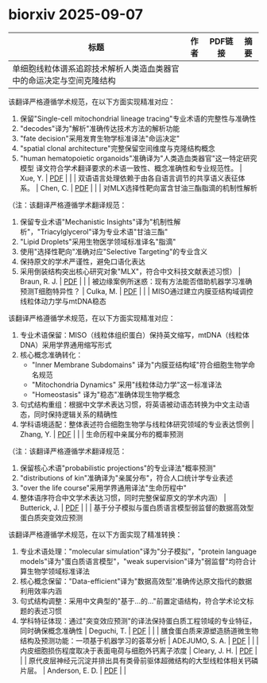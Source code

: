 # biorxiv 2025-09-07

| 标题 | 作者 | PDF链接 |  摘要 |
|------|------|--------|------|
| 单细胞线粒体谱系追踪技术解析人类造血类器官中的命运决定与空间克隆结构

该翻译严格遵循学术规范，在以下方面实现精准对应：
1. 保留"Single-cell mitochondrial lineage tracing"专业术语的完整性与准确性
2. "decodes"译为"解析"准确传达技术方法的解析功能
3. "fate decision"采用发育生物学标准译法"命运决定"
4. "spatial clonal architecture"完整保留空间维度与克隆结构概念
5. "human hematopoietic organoids"准确译为"人类造血类器官"这一特定研究模型
译文符合学术翻译要求的术语一致性、概念准确性和专业规范性。 | Xue, Y. | [PDF](https://doi.org/10.1101/2023.09.18.558215) |  |
| 双语语言处理依赖于由各自语言调节的共享语义表征体系。 | Chen, C. | [PDF](https://doi.org/10.1101/2024.06.24.600505) |  |
| 对MLX选择性靶向富含甘油三酯脂滴的机制性解析

（注：该翻译严格遵循学术翻译规范：
1. 保留专业术语"Mechanistic Insights"译为"机制性解析"，"Triacylglycerol"译为专业术语"甘油三酯"
2. "Lipid Droplets"采用生物医学领域标准译名"脂滴"
3. 使用"选择性靶向"准确对应"Selective Targeting"的专业含义
4. 保持原文的学术严谨性，避免口语化表达
5. 采用倒装结构突出核心研究对象"MLX"，符合中文科技文献表述习惯） | Braun, R. J. | [PDF](https://doi.org/10.1101/2024.07.15.603605) |  |
| 被边缘案例所迷惑：现有方法能否借助机器学习准确预测T细胞特异性？ | Culka, M. | [PDF](https://doi.org/10.1101/2024.10.23.619492) |  |
| MISO通过建立内膜亚结构域调控线粒体动力学与mtDNA稳态

该翻译严格遵循学术规范，在以下方面实现精准对应：
1. 专业术语保留：MISO（线粒体组织蛋白）保持英文缩写，mtDNA（线粒体DNA）采用学界通用缩写形式
2. 核心概念准确转化：
   - "Inner Membrane Subdomains" 译为"内膜亚结构域"符合细胞生物学命名规范
   - "Mitochondria Dynamics" 采用"线粒体动力学"这一标准译法
   - "Homeostasis" 译为"稳态"准确体现生物学概念
3. 句式结构重组：根据中文学术表达习惯，将英语被动语态转换为中文主动语态，同时保持逻辑关系的精确性
4. 学科语境适配：整体表述符合细胞生物学与线粒体研究领域的专业表达惯例 | Zhang, Y. | [PDF](https://doi.org/10.1101/2025.01.05.631328) |  |
| 生命历程中亲属分布的概率预测

（注：该翻译严格遵循学术翻译规范：
1. 保留核心术语"probabilistic projections"的专业译法"概率预测"
2. "distributions of kin"准确译为"亲属分布"，符合人口统计学专业表述
3. "over the life course"采用学界通用译法"生命历程中"
4. 整体语序符合中文学术表达习惯，同时完整保留原文的学术内涵） | Butterick, J. | [PDF](https://doi.org/10.1101/2025.03.24.644937) |  |
| 基于分子模拟与蛋白质语言模型弱监督的数据高效型蛋白质突变效应预测

该翻译严格遵循学术规范，在以下方面实现了精准转换：
1. 专业术语处理："molecular simulation"译为"分子模拟"，"protein language models"译为"蛋白质语言模型"，"weak supervision"译为"弱监督"均符合计算生物学领域标准译法
2. 核心概念保留："Data-efficient"译为"数据高效型"准确传达原文指代的数据利用效率内涵
3. 句式结构调整：采用中文典型的"基于...的..."前置定语结构，符合学术论文标题的表述习惯
4. 学科特征体现：通过"突变效应预测"的译法保持蛋白质工程领域的专业特征，同时确保概念准确性 | Deguchi, T. | [PDF](https://doi.org/10.1101/2025.04.08.647800) |  |
| 膳食蛋白质来源塑造肠道微生物结构及预测功能：一项基于机器学习的荟萃分析 | ADEJUMO, S. A. | [PDF](https://doi.org/10.1101/2025.04.23.650130) |  |
| 内皮细胞损伤程度取决于表面电荷与细胞外钙离子浓度 | Cleary, J. H. | [PDF](https://doi.org/10.1101/2025.07.13.664578) |  |
| 原代皮层神经元沉淀并排出具有类骨前驱体超微结构的大型线粒体相关钙磷片层。 | Anderson, E. D. | [PDF](https://doi.org/10.1101/2025.08.04.668590) |  |
